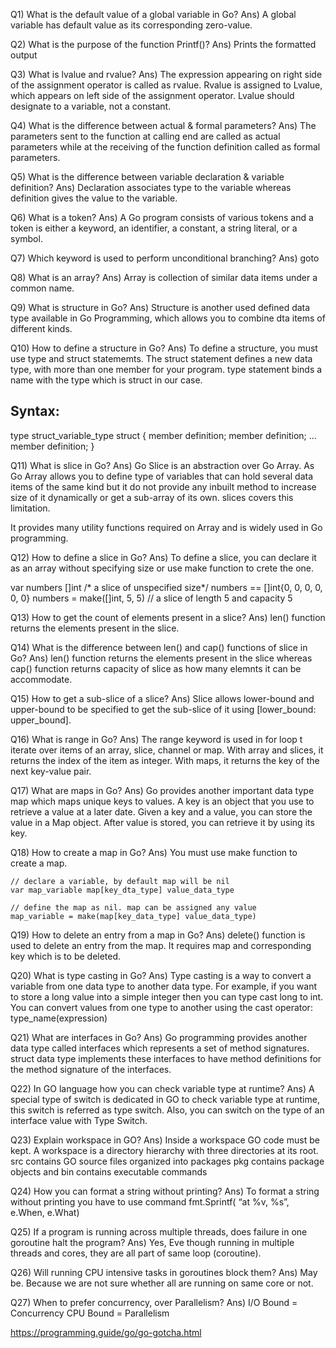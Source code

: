 Q1) What is the default value of a global variable in Go? Ans) A global variable has default value as its corresponding
zero-value.

Q2) What is the purpose of the function Printf()? Ans) Prints the formatted output

Q3) What is lvalue and rvalue? Ans) The expression appearing on right side of the assignment operator is called as
rvalue. Rvalue is assigned to Lvalue, which appears on left side of the assignment operator. Lvalue should designate to
a variable, not a constant.

Q4) What is the difference between actual & formal parameters? Ans) The parameters sent to the function at calling end
are called as actual parameters while at the receiving of the function definition called as formal parameters.

Q5) What is the difference between variable declaration & variable definition? Ans) Declaration associates type to the
variable whereas definition gives the value to the variable.

Q6) What is a token? Ans) A Go program consists of various tokens and a token is either a keyword, an identifier, a
constant, a string literal, or a symbol.

Q7) Which keyword is used to perform unconditional branching? Ans) goto

Q8) What is an array? Ans) Array is collection of similar data items under a common name.

Q9) What is structure in Go? Ans) Structure is another used defined data type available in Go Programming, which allows
you to combine dta items of different kinds.

Q10) How to define a structure in Go? Ans) To define a structure, you must use type and struct statememts. The struct
statement defines a new data type, with more than one member for your program. type statement binds a name with the type
which is struct in our case.

Syntax:
------

type struct_variable_type struct { member definition; member definition; ... member definition; }

Q11) What is slice in Go? Ans) Go Slice is an abstraction over Go Array. As Go Array allows you to define type of
variables that can hold several data items of the same kind but it do not provide any inbuilt method to increase size of
it dynamically or get a sub-array of its own. slices covers this limitation.

It provides many utility functions required on Array and is widely used in Go programming.

Q12) How to define a slice in Go? Ans) To define a slice, you can declare it as an array without specifying size or use
make function to crete the one.

var numbers []int /* a slice of unspecified size*/ numbers == []int{0, 0, 0, 0, 0, 0} numbers = make([]int, 5, 5) // a
slice of length 5 and capacity 5

Q13) How to get the count of elements present in a slice? Ans) len() function returns the elements present in the slice.

Q14) What is the difference between len() and cap() functions of slice in Go? Ans) len() function returns the elements
present in the slice whereas cap() function returns capacity of slice as how many elemnts it can be accommodate.

Q15) How to get a sub-slice of a slice? Ans) Slice allows lower-bound and upper-bound to be specified to get the
sub-slice of it using [lower_bound: upper_bound].

Q16) What is range in Go? Ans) The range keyword is used in for loop t iterate over items of an array, slice, channel or
map. With array and slices, it returns the index of the item as integer. With maps, it returns the key of the next
key-value pair.

Q17) What are maps in Go? Ans) Go provides another important data type map which maps unique keys to values. A key is an
object that you use to retrieve a value at a later date. Given a key and a value, you can store the value in a Map
object. After value is stored, you can retrieve it by using its key.

Q18) How to create a map in Go? Ans) You must use make function to create a map.

    // declare a variable, by default map will be nil
    var map_variable map[key_dta_type] value_data_type
    
    // define the map as nil. map can be assigned any value
    map_variable = make(map[key_data_type] value_data_type)

Q19) How to delete an entry from a map in Go? Ans) delete() function is used to delete an entry from the map. It
requires map and corresponding key which is to be deleted.

Q20) What is type casting in Go? Ans) Type casting is a way to convert a variable from one data type to another data
type. For example, if you want to store a long value into a simple integer then you can type cast long to int. You can
convert values from one type to another using the cast operator:
type_name(expression)

Q21) What are interfaces in Go? Ans) Go programming provides another data type called interfaces which represents a set
of method signatures. struct data type implements these interfaces to have method definitions for the method signature
of the interfaces.

Q22) In GO language how you can check variable type at runtime? Ans) A special type of switch is dedicated in GO to
check variable type at runtime, this switch is referred as type switch. Also, you can switch on the type of an interface
value with Type Switch.

Q23) Explain workspace in GO? Ans) Inside a workspace GO code must be kept. A workspace is a directory hierarchy with
three directories at its root. src contains GO source files organized into packages pkg contains package objects and bin
contains executable commands

Q24) How you can format a string without printing? Ans) To format a string without printing you have to use command
fmt.Sprintf( “at %v, %s”, e.When, e.What)

Q25) If a program is running across multiple threads, does failure in one goroutine halt the program? Ans) Yes, Eve
though running in multiple threads and cores, they are all part of same loop (coroutine).

Q26) Will running CPU intensive tasks in goroutines block them? Ans) May be. Because we are not sure whether all are
running on same core or not.

Q27) When to prefer concurrency, over Parallelism? Ans)    I/O Bound = Concurrency CPU Bound = Parallelism

https://programming.guide/go/go-gotcha.html